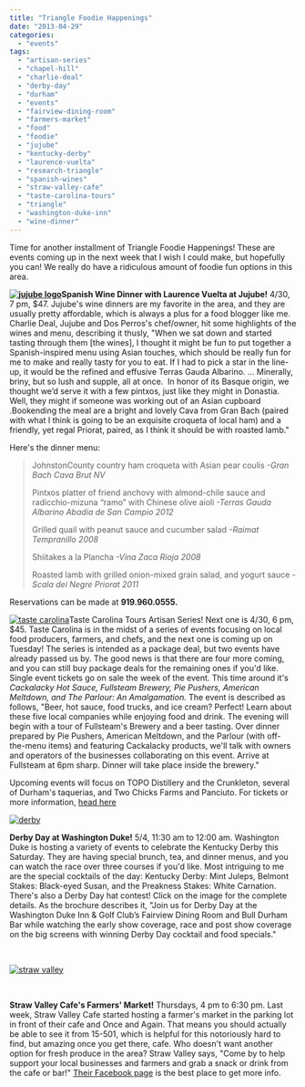 ```yaml
---
title: "Triangle Foodie Happenings"
date: "2013-04-29"
categories: 
  - "events"
tags: 
  - "artisan-series"
  - "chapel-hill"
  - "charlie-deal"
  - "derby-day"
  - "durham"
  - "events"
  - "fairview-dining-room"
  - "farmers-market"
  - "food"
  - "foodie"
  - "jujube"
  - "kentucky-derby"
  - "laurence-vuelta"
  - "research-triangle"
  - "spanish-wines"
  - "straw-valley-cafe"
  - "taste-carolina-tours"
  - "triangle"
  - "washington-duke-inn"
  - "wine-dinner"
---
```


Time for another installment of Triangle Foodie Happenings! These are events coming up in the next week that I wish I could make, but hopefully you can! We really do have a ridiculous amount of foodie fun options in this area.

**[![jujube logo](http://s3.amazonaws.com/thegourmez-wpmedia/2013/04/jujube-logo-150x117.jpg)](http://www.thegourmez.com/?attachment_id=6257)Spanish Wine Dinner with Laurence Vuelta at Jujube!** 4/30, 7 pm, $47. Jujube's wine dinners are my favorite in the area, and they are usually pretty affordable, which is always a plus for a food blogger like me. Charlie Deal, Jujube and Dos Perros's chef/owner, hit some highlights of the wines and menu, describing it thusly, "When we sat down and started tasting through them \[the wines\], I thought it might be fun to put together a Spanish-inspired menu using Asian touches, which should be really fun for me to make and really tasty for you to eat. If I had to pick a star in the line-up, it would be the refined and effusive Terras Gauda Albarino. ... Minerally, briny, but so lush and supple, all at once.  In honor of its Basque origin, we thought we’d serve it with a few pintxos, just like they might in Donastia. Well, they might if someone was working out of an Asian cupboard .Bookending the meal are a bright and lovely Cava from Gran Bach (paired with what I think is going to be an exquisite croqueta of local ham) and a friendly, yet regal Priorat, paired, as I think it should be with roasted lamb."

Here's the dinner menu:

> JohnstonCounty country ham croqueta with Asian pear coulis _\-Gran Bach Cava Brut NV_
> 
> Pintxos platter of friend anchovy with almond-chile sauce and radicchio-mizuna “ramo” with Chinese olive aioli _\-Terras Gauda Albarino Abadia de San Campio 2012_
> 
> Grilled quail with peanut sauce and cucumber salad _\-Raimat Tempranillo 2008_
> 
> Shiitakes a la Plancha _\-Vina Zaca Rioja 2008_
> 
> Roasted lamb with grilled onion-mixed grain salad, and yogurt sauce _\-Scala dei Negre Priorat 2011_

Reservations can be made at **919.960.0555.**

[![taste carolina](http://s3.amazonaws.com/thegourmez-wpmedia/2013/04/taste-carolina.gif)](http://www.thegourmez.com/?attachment_id=6259)Taste Carolina Tours Artisan Series! Next one is 4/30, 6 pm, $45. Taste Carolina is in the midst of a series of events focusing on local food producers, farmers, and chefs, and the next one is coming up on Tuesday! The series is intended as a package deal, but two events have already passed us by. The good news is that there are four more coming, and you can still buy package deals for the remaining ones if you'd like. Single event tickets go on sale the week of the event. This time around it's _Cackalacky Hot Sauce, Fullsteam Brewery, Pie Pushers, American Meltdown, and The Parlour: An Amalgamation._ The event is described as follows, "Beer, hot sauce, food trucks, and ice cream? Perfect! Learn about these five local companies while enjoying food and drink. The evening will begin with a tour of Fullsteam's Brewery and a beer tasting. Over dinner prepared by Pie Pushers, American Meltdown, and the Parlour (with off-the-menu items) and featuring Cackalacky products, we'll talk with owners and operators of the businesses collaborating on this event. Arrive at Fullsteam at 6pm sharp. Dinner will take place inside the brewery."

Upcoming events will focus on TOPO Distillery and the Crunkleton, several of Durham's taquerias, and Two Chicks Farms and Panciuto. For tickets or more information, [head here](http://www.brownpapertickets.com/event/363901)

[![derby](http://s3.amazonaws.com/thegourmez-wpmedia/2013/04/derby-112x150.jpg)](http://www.thegourmez.com/?attachment_id=6256)

**Derby Day at Washington Duke!** 5/4, 11:30 am to 12:00 am. Washington Duke is hosting a variety of events to celebrate the Kentucky Derby this Saturday. They are having special brunch, tea, and dinner menus, and you can watch the race over three courses if you'd like. Most intriguing to me are the special cocktails of the day: Kentucky Derby: Mint Juleps, Belmont Stakes: Black-eyed Susan, and the Preakness Stakes: White Carnation. There's also a Derby Day hat contest! Click on the image for the complete details. As the brochure describes it, "Join us for Derby Day at the Washington Duke Inn & Golf Club’s Fairview Dining Room and Bull Durham Bar while watching the early show coverage, race and post show coverage on the big screens with winning Derby Day cocktail and food specials."

 

[![straw valley](http://s3.amazonaws.com/thegourmez-wpmedia/2013/04/straw-valley-135x150.jpg)](http://www.thegourmez.com/?attachment_id=6258)

 

**Straw Valley Cafe's Farmers' Market!** Thursdays, 4 pm to 6:30 pm. Last week, Straw Valley Cafe started hosting a farmer's market in the parking lot in front of their cafe and Once and Again. That means you should actually be able to see it from 15-501, which is helpful for this notoriously hard to find, but amazing once you get there, cafe. Who doesn't want another option for fresh produce in the area? Straw Valley says, "Come by to help support your local businesses and farmers and grab a snack or drink from the cafe or bar!" [Their Facebook page](https://www.facebook.com/strawvalleycafe "Straw Valley Cafe") is the best place to get more info.
